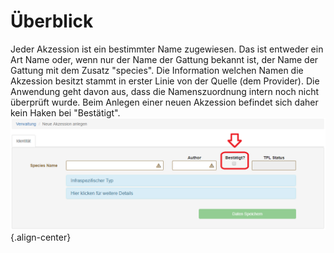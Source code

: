 <!-- TITLE: Identity Verification -->
<!-- SUBTITLE: A quick summary of Identity Verification -->

# Überblick
Jeder Akzession ist ein bestimmter Name zugewiesen. Das ist entweder ein Art Name oder, wenn nur der Name der Gattung bekannt ist, der Name der Gattung mit dem Zusatz "species". Die Information welchen Namen die Akzession besitzt stammt in erster Linie von der Quelle (dem Provider). Die Anwendung geht davon aus, dass die Namenszuordnung intern noch nicht überprüft wurde. Beim Anlegen einer neuen Akzession befindet sich daher kein Haken bei "Bestätigt".
![Optionverifiziert](/uploads/nicklab/optionverifiziert.png "Optionverifiziert"){.align-center}